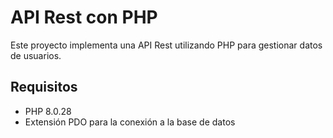 # API Rest con PHP

Este proyecto implementa una API Rest utilizando PHP para gestionar datos de usuarios.

## Requisitos

- PHP 8.0.28 
- Extensión PDO para la conexión a la base de datos


